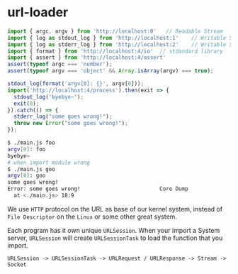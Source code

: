 # url-loader

```js
import { argc, argv } from 'http://localhost:0'   // Readable Stream
import { log as stdout_log } from 'http://localhost:1'    // Writable Stream
import { log as stderr_log } from 'http://localhost:2'    // Writable Stream
import { format } from 'http://localhost:4/io'  // stdandard library
import { assert } from 'http://localhost:4/assert'
assert(typeof argc === 'number');
assert(typeof argv === 'object' && Array.isArray(argv) === true);

stdout_log(format('argv[0]: {}', argv[0]));
import('http://localhost:4/process').then(exit => {
  stdout_log('byebye~');
  exit(0);
}).catch(() => {
  stderr_log("some goes wrong!");
  throw new Error("some goes wrong!");
});
```

```bash
$ ./main.js foo
argv[0]: foo
byebye~
# when import module wrong
$ ./main.js goo
argv[0]: goo
some goes wrong!
Error: some goes wrong!                         Core Dump
  at <./main.js> 18:9
```

We use `HTTP` protocol on the URL as base of our kernel system, instead of `File Descriptor` on the `Linux` or some other great system.

Each program has it own unique `URLSession`. When your import a System server, `URLSession` will create `URLSessionTask` to load the function that you import.

```text
URLSession -> URLSessionTask -> URLRequest / URLResponse -> Stream -> Socket
```
